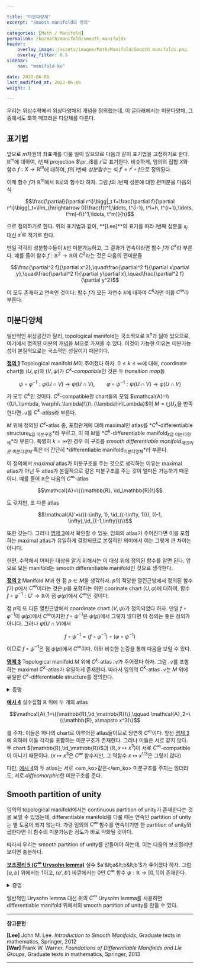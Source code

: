 ```yaml
---

title: "미분다양체"
excerpt: "Smooth manifold의 정의"

categories: [Math / Manifold]
permalink: /ko/math/manifold/smooth_manifolds
header:
    overlay_image: /assets/images/Math/Manifold/Smooth_manifolds.png
    overlay_filter: 0.5
sidebar: 
    nav: "manifold-ko"

date: 2022-06-06
last_modified_at: 2022-06-06
weight: 1

---
```


우리는 위상수학에서 위상다양체의 개념을 정의했는데, 이 글타래에서는 미분다양체, 그 중에서도 특히 매끄러운 다양체를 다룬다.

## 표기법

앞으로 $m$차원의 좌표계를 다룰 일이 많으므로 다음과 같이 표기법을 고정하기로 한다. $\mathbb{R}^m$에 대하여, $i$번째 projection $\pr_i$를 $r^i$로 표기한다. 비슷하게, 임의의 집합 $X$와 함수 $f:X\rightarrow\mathbb{R}^m$에 대하여, $f$의 $i$번째 *성분함수*는 식 $f^i=r^i\circ f$으로 정의된다. 

이제 함수 $f$가 $\mathbb{R}^m$에서 $\mathbb{R}$로의 함수라 하자. 그럼 $f$의 $i$번째 성분에 대한 편미분을 다음의 식

$$\frac{\partial}{\partial r^i}\bigg|_t f=\frac{\partial f}{\partial r^i}\bigg|_t=\lim_{h\rightarrow 0}\frac{f(t^1,\ldots, t^{i-1}, t^i+h, t^{i+1},\ldots, t^m)-f(t^1,\ldots, t^m)}{h}$$

으로 정의하기로 한다. 위의 표기법과 같이, **[Lee]**의 표기를 따라 $i$번째 성분을 $x_i$ 대신 $x^i$로 적기로 한다.

만일 각각의 성분함수들이 $k$번 미분가능하고, 그 결과가 연속이라면 함수 $f$가 $C^k$라 부른다. 예를 들어 함수 $f:\mathbb{R}^2\rightarrow\mathbb{R}$이 $C^2$라는 것은 다음의 편미분들

$$\frac{\partial^2 f}{\partial x^2},\quad\frac{\partial^2 f}{\partial x\partial y},\quad\frac{\partial^2 f}{\partial y\partial x},\quad\frac{\partial^2 f}{\partial y^2}$$

이 모두 존재하고 연속인 것이다. 함수 $f$가 모든 자연수 $k$에 대하여 $C^k$라면 이를 $C^\infty$라 부른다.

## 미분다양체

일반적인 위상공간과 달리, topological manifold는 국소적으로 $\mathbb{R}^n$과 닮아 있으므로, 여기에서 정의된 미분의 개념을 $M$으로 가져올 수 있다. 이것이 가능한 이유는 미분가능성이 본질적으로는 국소적인 성질이기 때문이다. 

<div class="definition" markdown="1">

<ins id="def1">**정의 1**</ins> Topological manifold $M$이 주어졌다 하자. $0\leq k\leq\infty$에 대해, coordinate chart들 $(U,\varphi)$와 $(V,\psi)$가 *$C^k$-compatible*인 것은 두 *transition map*들 

$$\psi\circ\varphi^{-1}:\varphi(U\cap V)\rightarrow\psi(U\cap V),\qquad\varphi\circ\psi^{-1}:\psi(U\cap V)\rightarrow\varphi(U\cap V)$$

가 모두 $C^k$인 것이다. $C^k$-compatible한 chart들의 모임 $\mathcal{A}=\\{(U\_\lambda, \varphi\_\lambda)\\}\_{\lambda\in\Lambda}$이 $M=\bigcup U_\lambda$을 만족한다면 $\mathcal{A}$를 *$C^k$-atlas*라 부른다. 

$M$ 위에 정의된 $C^k$-atlas 중, 포함관계에 대해 maximal인 atlas를 *$C^k$-differentiable structure<sub>$k$급 미분구조</sub>*라 부르고, 이 때 $M$을 *$C^k$-differentiable manifold<sub>$k$급 미분다양체</sub>*라 부른다. 특별히 $k=\infty$인 경우 이 구조를 *smooth differentiable manifold<sub>매끄러운 미분다양체</sub>* 혹은 더 간단히 *differentiable manifold<sub>미분다양체</sub>*라 부른다.

</div>

이 정의에서 *maximal* atlas가 미분구조를 주는 것으로 생각하는 이유는 maximal atlas가 아닌 두 atlas가 본질적으로 같은 미분구조를 주는 것이 얼마든 가능하기 때문이다. 예를 들어 $\mathbb{R}$은 다음의 $C^\infty$-atlas 

$$\mathcal{A}=\{(\mathbb{R}, \id_\mathbb{R})\}$$

도 갖지만, 또 다른 atlas 

$$\mathcal{A}'=\{((-\infty, 1), \id_{(-\infty, 1)}), ((-1, \infty),\id_{(-1,\infty)})\}$$ 

또한 갖는다. 그러나 [명제 3](#prop3)에서 확인할 수 있듯, 임의의 atlas가 주어진다면 이를 포함하는 maximal atlas가 유일하게 결정되므로 본질적인 의미에서 이는 그렇게 큰 차이는 아니다.

한편, 수학에서 어떠한 대상을 알기 위해서는 이 대상 위에 정의된 함수를 알면 된다. 앞으로 모든 manifold는 smooth differentiable manifold인 것으로 생각한다. 

<div class="definition" markdown="1">

<ins id="def2">**정의 2**</ins> Manifold $M$과 한 점 $p\in M$을 생각하자. $p$의 적당한 열린근방에서 정의된 함수 $f$가 $p$에서 $C^\infty$이라는 것은 $p$를 포함하는 어떤 coorinate chart $(U,\varphi)$에 대하여, 함수 $f\circ\varphi^{-1}:U'\rightarrow \mathbb{R}$이 점 $\varphi(p)$에서 $C^\infty$인 것이다.

</div>

점 $p$의 또 다른 열린근방에서 coordinate chart $(V,\psi)$가 정의되었다 하자. 만일 $f\circ\varphi^{-1}$이 $\varphi(p)$에서 $C^\infty$이지만 $f\circ\psi^{-1}$은 $\psi(p)$에서 그렇지 않다면 이 정의는 좋은 정의가 아니다. 그러나 $\psi(U\cap V)$에서

$$f\circ\psi^{-1}=(f\circ\varphi^{-1})\circ(\varphi\circ\psi^{-1})$$

이므로 $f\circ\psi^{-1}$은 점 $\psi(p)$에서 $C^\infty$이다. 이와 비슷한 논증을 통해 다음을 보일 수 있다.

<div class="proposition" markdown="1">

<ins id="prop3">**명제 3**</ins> Topological manifold $M$ 위에 $C^k$-atlas $\mathcal{A}$가 주어졌다 하자. 그럼 $\mathcal{A}$를 포함하는 maximal $C^k$-atlas가 유일하게 존재한다. 따라서 임의의 $C^k$-atlas $\mathcal{A}$는 $M$ 위에 유일한 $C^k$-differentiable structure를 정의한다. 

</div>

<details class="proof" markdown="1">
<summary>증명</summary>

$\mathcal{A}'$를 다음의 식

$$\mathcal{A}'=\{(V,\psi)\mid\psi\circ\varphi_\lambda^{-1}, \varphi_\lambda\circ\psi^{-1}\text{ are $C^k$ for all $\varphi_\lambda\in\mathcal{A}$}\}$$

으로 정의하면 된다. 그럼 $\mathcal{A}'$는 $\mathcal{A}$를 포함하고, 따라서 $M$을 coordinate chart들로 덮을 수 있다. 한편, $(V,\psi)$, $(V',\psi')$가 $\mathcal{A}'$의 원소들이고 $V\cap V'\neq\emptyset$이라면 transition map

$$\psi'\circ\psi^{-1}:\psi(V\cap V')\rightarrow\psi'(V\cap V')$$

는 $C^k$이다. 임의의 $p\in\psi(V\cap V')$에 대하여, $p\in U$를 만족하는 $(U,\varphi)\in\mathcal{A}$를 뽑아오면 $U\cap V\cap V'$ 위에서

$$\psi'\circ\psi^{-1}=(\psi'\circ\varphi^{-1})\circ(\varphi\circ\psi^{-1})$$

가 되어 $\psi'\circ\psi^{-1}$가 점 $p$에서 $C^k$이기 때문이다. 점 $p$는 임의로 택한 점이므로, 이것이 $\psi'\circ\psi^{-1}$이 $C^k$임을 보여준다. 물론 $(V,\psi)$와 $(V',\psi')$의 역할을 바꾸면 반대방향 transition map 또한 $C^k$임을 보일 수 있다. 

당연히 정의에 의해 $\mathcal{A}'$는 maximal $C^k$-atlas가 되고, 이는 유일함을 쉽게 확인할 수 있다. 

</details>

<div class="example" markdown="1">

<ins id="ex4">**예시 4**</ins> 실수집합 $\mathbb{R}$ 위에 두 개의 atlas

$$\mathcal{A}_1=\{(\mathbb{R},\id_\mathbb{R})\},\qquad \mathcal{A}_2=\{(\mathbb{R}, x\mapsto x^3)\}$$

를 주자. 이들은 하나의 chart로 이루어진 atlas들이므로 당연히 $C^\infty$이다. 앞선 [명제 3](#prop3)에 의하여 이들 각각을 포함하는 미분구조가 존재한다. 그러나 이들은 서로 같지 않다. 두 chart $(\mathbb{R},\id_\mathbb{R})$과 $(\mathbb{R}, x\mapsto x^3)$이 서로 $C^\infty$-compatible이 아니기 때문이다. ($x\mapsto x^3$은 $C^\infty$ 함수지만, 그 역함수 $x\mapsto x^{1/3}$은 그렇지 않다)

</div>

다만, [예시 4](#ex4)의 두 atlas는 서로 <em_ko>같은</em_ko> 미분구조를 주지는 않더라도, 서로 *diffeomorphic*한 미분구조를 준다. 

## Smooth partition of unity

임의의 topological manifold에서는 continuous partition of unity가 존재한다는 것을 보일 수 있었는데, differentiable manifold를 다룰 때는 연속인 partition of unity는 별 도움이 되지 않는다. 가령 임의의 $C^\infty$ 함수를 연속이기만 한 partition of unity와 곱한다면 이 함수의 미분가능한 정도가 바로 약화될 것이다.

따라서 우리는 smooth partition of unity를 만들어야 하는데, 이는 다음의 보조정리만 보이면 충분하다.

<div class="proposition" markdown="1">

<ins id="lem5">**보조정리 5 ($C^\infty$ Urysohn lemma)**</ins> 실수 $a'&lt;a&lt;b&lt;b'$가 주어졌다 하자. 그럼 $[a,b]$ 위에서는 $1$이고, $(a',b')$ 바깥에서는 $0$인 $C^\infty$ 함수 $\psi:\mathbb{R}\rightarrow[0,1]$이 존재한다.

</div>

<details class="proof" markdown="1">
<summary>증명</summary>

일반성을 잃지 않고 $a'=-2,a=-1,b=1,b'=2$로 두어도 된다. 우선 함수 $f$를 

$$f(t)=\begin{cases}e^{-1/t}&t>0\\0&t\leq 0\end{cases}$$

으로 두자. 그럼 특히 $f$는 항상 음이 아니며, $C^\infty$가 된다. 이제

$$g(t)=\frac{f(t)}{f(t)+f(1-t)}$$

으로 정의하면 $g$는 마찬가지로 항상 음이 아니며, 그 값은 항상 1보다 작거나 같고 특히 $t\geq 1$인 경우 함수값이 항등적으로 1, $t\leq 0$인 경우 함수값이 항등적으로 0이 된다. 따라서 $\psi$를 다음의 식

$$\psi(t)=g(t+2)g(2-t)$$

으로 정의하면 된다.

</details>

일반적인 Urysohn lemma 대신 위의 $C^\infty$ Urysohn lemma를 사용하면 differentiable manifold 위에서의 smooth partition of unity를 만들 수 있다. 

---

**참고문헌**

**[Lee]** John M. Lee. *Introduction to Smooth Manifolds*, Graduate texts in mathematics, Springer, 2012  
**[War]** Frank W. Warner. *Foundations of Differentiable Manifolds and Lie Groups*, Graduate texts in mathematics, Springer, 2013    

---